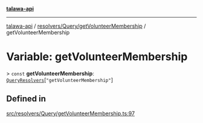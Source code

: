 [**talawa-api**](../../../../README.md)

***

[talawa-api](../../../../modules.md) / [resolvers/Query/getVolunteerMembership](../README.md) / getVolunteerMembership

# Variable: getVolunteerMembership

\> `const` **getVolunteerMembership**: [`QueryResolvers`](../../../../types/generatedGraphQLTypes/type-aliases/QueryResolvers.md)\[`"getVolunteerMembership"`\]

## Defined in

[src/resolvers/Query/getVolunteerMembership.ts:97](https://github.com/PalisadoesFoundation/talawa-api/blob/6bd0fecc1032af2aa70d925c85724d9fec2350f9/src/resolvers/Query/getVolunteerMembership.ts#L97)
